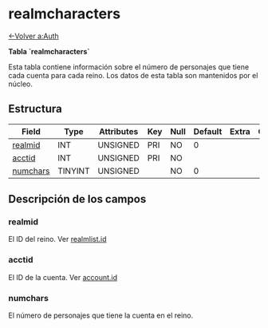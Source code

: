 # realmcharacters

[<-Volver a:Auth](database-auth.md)

**Tabla \`realmcharacters\`**

Esta tabla contiene información sobre el número de personajes que tiene cada cuenta para cada reino.
Los datos de esta tabla son mantenidos por el núcleo.

## Estructura

| Field         | Type       | Attributes | Key | Null | Default | Extra | Comment |
|---------------|------------|------------|-----|------|---------|-------|---------|
| [realmid][1]  | INT    | UNSIGNED   | PRI | NO   | 0       |       |         |
| [acctid][2]   | INT    | UNSIGNED   | PRI | NO   |         |       |         |
| [numchars][3] | TINYINT | UNSIGNED   |     | NO   | 0       |       |         |

[1]: #realmid
[2]: #acctid
[3]: #numchars

## Descripción de los campos

### realmid

El ID del reino. Ver [realmlist.id](realmlist#id)

### acctid

El ID de la cuenta. Ver [account.id](account#id)

### numchars

El número de personajes que tiene la cuenta en el reino.
